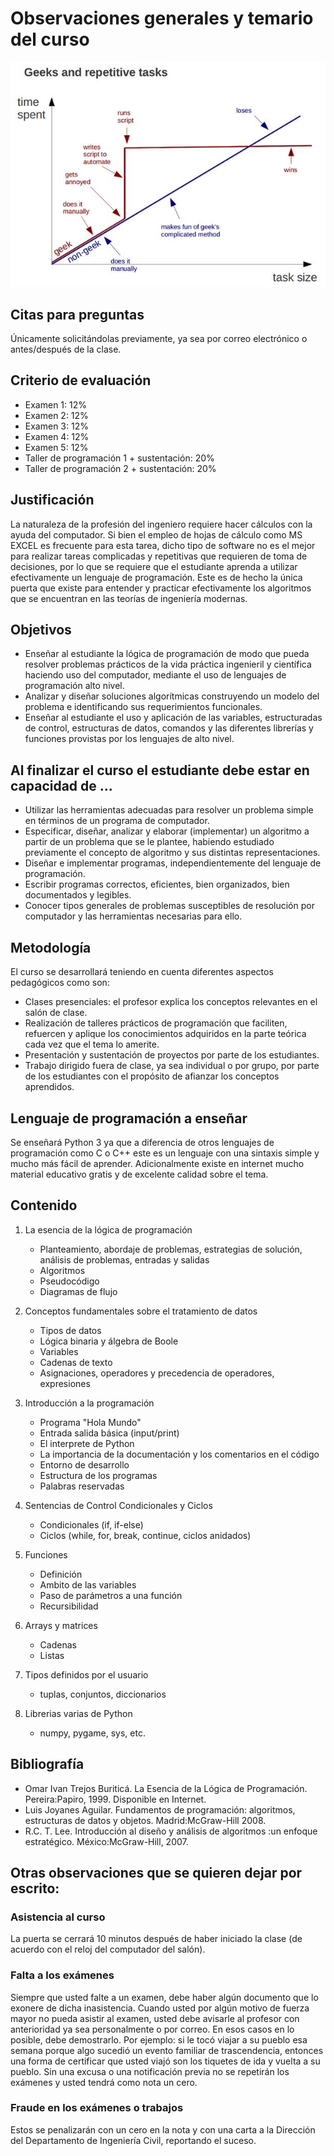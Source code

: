 # Observaciones generales y temario del curso

![Caricatura](../../imagenes/programmer_vs_nonprogrammer.jpg)

## Citas para preguntas
Únicamente solicitándolas previamente, ya sea por correo electrónico o antes/después de la clase.

## Criterio de evaluación
- Examen 1: 12%
- Examen 2: 12%
- Examen 3: 12%
- Examen 4: 12%
- Examen 5: 12%
- Taller de programación 1 + sustentación: 20% 
- Taller de programación 2 + sustentación: 20%

## Justificación
La naturaleza de la profesión del ingeniero requiere hacer cálculos con la ayuda del computador. Si bien el empleo de hojas de cálculo como MS EXCEL es frecuente para esta tarea, dicho tipo de software no es el mejor para realizar tareas complicadas y repetitivas que requieren de toma de decisiones, por lo que se requiere que el estudiante aprenda a utilizar efectivamente un lenguaje de programación. Este es de hecho la única puerta que existe para entender y practicar efectivamente los algoritmos que se encuentran en las teorías de ingeniería modernas.

## Objetivos
- Enseñar al estudiante la lógica de programación de modo que pueda resolver problemas prácticos de la vida práctica ingenieril y científica haciendo uso del computador, mediante el uso de lenguajes de programación alto nivel.
- Analizar y diseñar soluciones algorítmicas construyendo un modelo del problema e identificando sus requerimientos funcionales.
- Enseñar al estudiante el uso y aplicación de las variables, estructuradas de control, estructuras de datos, comandos y las diferentes librerías y funciones provistas por los lenguajes de alto nivel.

## Al finalizar el curso el estudiante debe estar en capacidad de ...
- Utilizar las herramientas adecuadas para resolver un problema simple en términos de un programa de computador.
- Especificar, diseñar, analizar y elaborar (implementar) un algoritmo a partir de un problema que se le plantee, habiendo estudiado previamente el concepto de algoritmo y sus distintas representaciones.
- Diseñar e implementar programas, independientemente del lenguaje de programación.
- Escribir programas correctos, eficientes, bien organizados, bien documentados y legibles.
- Conocer tipos generales de problemas susceptibles de resolución por computador y las herramientas necesarias para ello.

## Metodología
El curso se desarrollará teniendo en cuenta diferentes aspectos pedagógicos como son:
- Clases presenciales: el profesor explica los conceptos relevantes en el salón de clase.
- Realización de talleres prácticos de programación que faciliten, refuercen y aplique los conocimientos adquiridos en la parte teórica cada vez que el tema lo amerite.
- Presentación y sustentación de proyectos por parte de los estudiantes.
- Trabajo dirigido fuera de clase, ya sea individual o por grupo, por parte de los estudiantes con el propósito de afianzar los conceptos aprendidos.

## Lenguaje de programación a enseñar
Se enseñará Python 3 ya que a diferencia de otros lenguajes de programación como C o C++ este es un lenguaje con una sintaxis simple y mucho más fácil de aprender. Adicionalmente existe en internet mucho material educativo gratis y de excelente calidad sobre el tema.

## Contenido
1. La esencia de la lógica de programación
   - Planteamiento, abordaje de problemas, estrategias de solución, análisis de problemas, entradas y salidas
   - Algoritmos
   - Pseudocódigo
   - Diagramas de flujo

2. Conceptos fundamentales sobre el tratamiento de datos
   - Tipos de datos
   - Lógica binaria y álgebra de Boole
   - Variables
   - Cadenas de texto
   - Asignaciones, operadores y precedencia de operadores, expresiones

3. Introducción a la programación
   - Programa "Hola Mundo"
   - Entrada salida básica (input/print)
   - El interprete de Python
   - La importancia de la documentación y los comentarios en el código
   - Entorno de desarrollo
   - Estructura de los programas
   - Palabras reservadas

4. Sentencias de Control Condicionales y Ciclos
   - Condicionales (if, if-else)
   - Ciclos (while, for, break, continue, ciclos anidados)
   
5. Funciones
   - Definición
   - Ambito de las variables
   - Paso de parámetros a una función
   - Recursibilidad

6. Arrays y matrices
   - Cadenas
   - Listas

7. Tipos definidos por el usuario
   - tuplas, conjuntos, diccionarios
 
9. Librerias varias de Python
   - numpy, pygame, sys, etc.

## Bibliografía
- Omar Ivan Trejos Buriticá. La Esencia de la Lógica de Programación. Pereira:Papiro, 1999. Disponible en Internet.
- Luis Joyanes Aguilar. Fundamentos de programación: algoritmos, estructuras de datos y objetos. Madrid:McGraw-Hill 2008.
- R.C. T. Lee. Introducción al diseño y análisis de algoritmos :un enfoque estratégico. México:McGraw-Hill, 2007.

## Otras observaciones que se quieren dejar por escrito:
 
### Asistencia al curso
La puerta se cerrará 10 minutos después de haber iniciado la clase (de acuerdo con el reloj del computador del salón).

### Falta a los exámenes
Siempre que usted falte a un examen, debe haber algún documento que lo exonere de dicha inasistencia. Cuando usted por algún motivo de fuerza mayor no pueda asistir al examen, usted debe avisarle al profesor con anterioridad ya sea personalmente o por correo. En esos casos en lo posible, debe demostrarlo. Por ejemplo: si le tocó viajar a su pueblo esa semana porque algo sucedió un evento familiar de trascendencia, entonces una forma de certificar que usted viajó son los tiquetes de ida y vuelta a su pueblo. Sin una excusa o una notificación previa no se repetirán los exámenes y usted tendrá como nota un cero.

### Fraude en los exámenes o trabajos
Estos se penalizarán con un cero en la nota y con una carta a la Dirección del Departamento de Ingeniería Civil, reportando el suceso.
